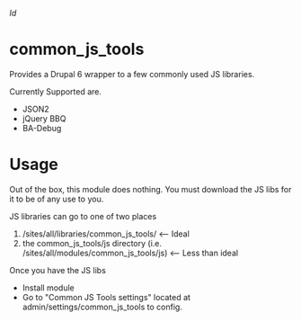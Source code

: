 $Id$

common_js_tools
===============

Provides a Drupal 6 wrapper to a few commonly used JS libraries.

Currently Supported are.

- JSON2
- jQuery BBQ
- BA-Debug

Usage
=====

Out of the box, this module does nothing. You must download the JS libs for it to be of any use to you.

JS libraries can go to one of two places

1. /sites/all/libraries/common_js_tools/  <-- Ideal
2. the common_js_tools/js directory (i.e. /sites/all/modules/common_js_tools/js)  <-- Less than ideal

Once you have the JS libs

- Install module
- Go to "Common JS Tools settings" located at admin/settings/common_js_tools to config.




